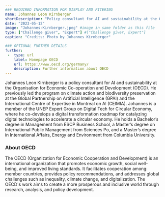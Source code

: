 ```yaml
---
### REQUIRED INFORMATION FOR DISPLAY AND FITERING
name: Johannes Leon Kirnberger
shortDescription: "Policy consultant for AI and sustainability at the OECD"
date: "2023-05-12"
image: "Johannes-Kirnberger.jpeg" #image in same folder as this file
type: ["Challenge giver", "Expert"] #["Challenge giver, Expert"]
caption: "Credits: Photo by Johannes Kirnberger"

### OPTIONAL FURTHER DETAILS
further:
 -  type: url
    label: Homepage OECD
    url: https://www.oecd.org/germany/
    description: Further information about OECD
---
```


Johannes Leon Kirnberger is a policy consultant for AI and sustainability at the Organisation for Economic Co-operation and Development (OECD). He previously led the program on climate action and biodiversity preservation at the Global Partnership on Artificial Intelligence (GPAI) and the International Centre of Expertise in Montreal on AI (CEIMIA). Johannes is a member of the UNEP Expert Group on Digital Tech for Circular Economy, where he co-develops a digital transformation roadmap for catalyzing digital technologies to accelerate a circular economy. He holds a Bachelor’s degree in Management from ESCP Business School, a Master’s degree on International Public Management from Sciences Po, and a Master’s degree in International Affairs, Energy and Environment from Columbia University.

### About OECD

The OECD (Organization for Economic Cooperation and Development) is an international organization that promotes economic growth, social well-being, and improved living standards. It facilitates cooperation among member countries, provides policy recommendations, and addresses global challenges such as inequality, climate change, and digitalization. The OECD's work aims to create a more prosperous and inclusive world through research, analysis, and policy development.